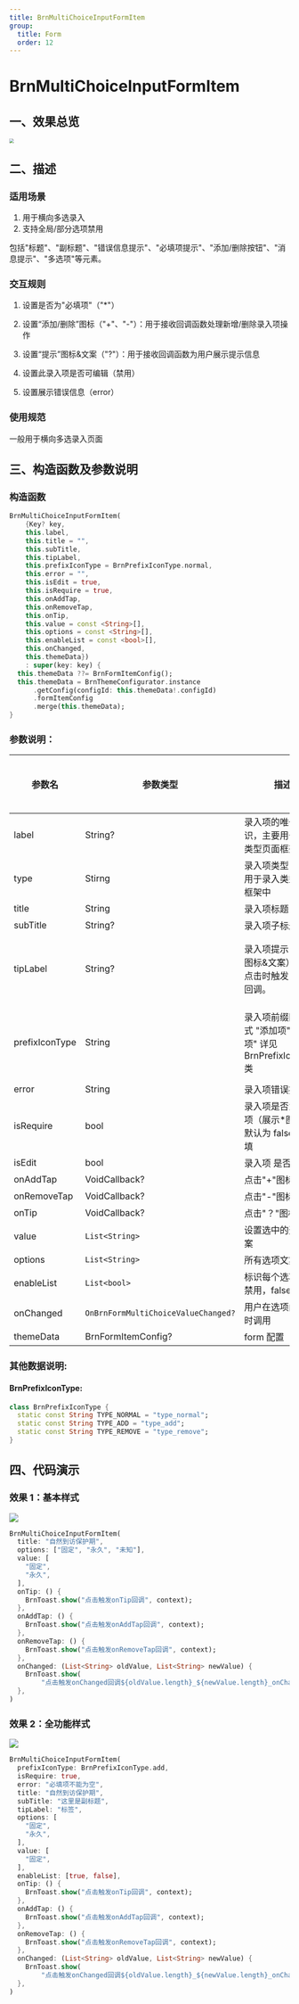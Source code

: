 ```yaml
---
title: BrnMultiChoiceInputFormItem
group:
  title: Form
  order: 12
---
```


# BrnMultiChoiceInputFormItem

## 一、效果总览

<img src="./img/BrnMultiChoiceInputFormItemIntro.png" style="zoom:50%;" />

## 二、描述

### 适用场景

1. 用于横向多选录入
2. 支持全局/部分选项禁用

包括"标题"、"副标题"、"错误信息提示"、"必填项提示"、"添加/删除按钮"、"消息提示"、"多选项"等元素。

### 交互规则

1. 设置是否为"必填项"（"\*"）

2. 设置“添加/删除”图标（"+"、"-"）：用于接收回调函数处理新增/删除录入项操作

3. 设置“提示”图标&文案（"?"）：用于接收回调函数为用户展示提示信息

4. 设置此录入项是否可编辑（禁用）

5. 设置展示错误信息（error）

### 使用规范

一般用于横向多选录入页面

## 三、构造函数及参数说明

### 构造函数

```dart
BrnMultiChoiceInputFormItem(
    {Key? key,
    this.label,
    this.title = "",
    this.subTitle,
    this.tipLabel,
    this.prefixIconType = BrnPrefixIconType.normal,
    this.error = "",
    this.isEdit = true,
    this.isRequire = true,
    this.onAddTap,
    this.onRemoveTap,
    this.onTip,
    this.value = const <String>[],
    this.options = const <String>[],
    this.enableList = const <bool>[],
    this.onChanged,
    this.themeData})
    : super(key: key) {
  this.themeData ??= BrnFormItemConfig();
  this.themeData = BrnThemeConfigurator.instance
      .getConfig(configId: this.themeData!.configId)
      .formItemConfig
      .merge(this.themeData);
}
```

### 参数说明：

| **参数名**     | 参数类型                 | **描述**                                                     | **是否必填** | **默认值**                                        | **备注**                                                     |
| --- | --- | --- | --- | --- | --- |
| label          | String?                          | 录入项的唯一标识，主要用于录入类型页面框架中                 | 否           | 无                                                |                                                              |
| type           | Stirng                           | 录入项类型，主要用于录入类型页面框架中                       | 否           | BrnInputItemType.multiChoicePortraitInputType | 外部可根据此字段判断表单项类型                               |
| title          | String                           | 录入项标题                                                   | 否           | ''                                                |                                                              |
| subTitle       | String?                          | 录入项子标题                                                 | 否           | 无                                                |                                                              |
| tipLabel       | String?                          | 录入项提示（问号图标&文案） 用户点击时触发 onTip 回调。      | 否           | 备注中类型 3                                      | 1. 设置"空字符串"时展示问号图标 2. 设置"非空字符串"时展示问号图标&文案 3. 若不赋值或赋值为 null 时，不显示提示项 |
| prefixIconType | String                           | 录入项前缀图标样式 "添加项" "删除项" 详见 BrnPrefixIconType 类 | 否           | BrnPrefixIconType.normal                     | 1. 不展示图标：BrnPrefixIconType.normal 2. 展示加号图标：BrnPrefixIconType.add 3. 展示减号图标：BrnPrefixIconType.remove |
| error          | String                           | 录入项错误提示                                               | 否           | ''                                                |                                                              |
| isRequire      | bool                             | 录入项是否为必填项（展示\*图标） 默认为 false 不必填         | 否           | false                                             |                                                              |
| isEdit         | bool                             | 录入项 是否可编辑                                            | 否           | true                                              | true：可编辑 false：禁用                                     |
| onAddTap       | VoidCallback?                    | 点击"+"图标回调                                              | 否           | 无                                                | 见**prefixIconType**字段                                     |
| onRemoveTap    | VoidCallback?                    | 点击"-"图标回调                                              | 否           | 无                                                | 见**prefixIconType**字段                                     |
| onTip          | VoidCallback?                    | 点击"？"图标回调                                             | 否           | 无                                                | 见**tipLabel**字段                                           |
| value          | `List<String>`       | 设置选中的选项文案                                           | 否           | 无                                                |                                                              |
| options        | `List<String>`       | 所有选项文案                                                 | 否           |                                                   |                                                              |
| enableList     | `List<bool>`           | 标识每个选项是否禁用，false：禁用                            | 否           |                                                   |                                                              |
| onChanged      | `OnBrnFormMultiChoiceValueChanged?` | 用户在选项间切换时调用                                       | 否           |                                                   |                                                              |
| themeData      | BrnFormItemConfig?               | form 配置                                                    | 否           | 无                                                |                                                              |

### 其他数据说明:

#### BrnPrefixIconType:

```dart
class BrnPrefixIconType {
  static const String TYPE_NORMAL = "type_normal";
  static const String TYPE_ADD = "type_add";
  static const String TYPE_REMOVE = "type_remove";
}
```

## 四、代码演示

### 效果 1：基本样式

![](./img/BrnMultiChoiceInputFormItemDemo1.png)

```dart
BrnMultiChoiceInputFormItem(
  title: "自然到访保护期",
  options: ["固定", "永久", "未知"],
  value: [
    "固定",
    "永久",
  ],
  onTip: () {
    BrnToast.show("点击触发onTip回调", context);
  },
  onAddTap: () {
    BrnToast.show("点击触发onAddTap回调", context);
  },
  onRemoveTap: () {
    BrnToast.show("点击触发onRemoveTap回调", context);
  },
  onChanged: (List<String> oldValue, List<String> newValue) {
    BrnToast.show(
        "点击触发onChanged回调${oldValue.length}_${newValue.length}_onChanged", context);
  },
)
```

### 效果 2：全功能样式

![](./img/BrnMultiChoiceInputFormItemDemo2.png)

```dart
BrnMultiChoiceInputFormItem(
  prefixIconType: BrnPrefixIconType.add,
  isRequire: true,
  error: "必填项不能为空",
  title: "自然到访保护期",
  subTitle: "这里是副标题",
  tipLabel: "标签",
  options: [
    "固定",
    "永久",
  ],
  value: [
    "固定",
  ],
  enableList: [true, false],
  onTip: () {
    BrnToast.show("点击触发onTip回调", context);
  },
  onAddTap: () {
    BrnToast.show("点击触发onAddTap回调", context);
  },
  onRemoveTap: () {
    BrnToast.show("点击触发onRemoveTap回调", context);
  },
  onChanged: (List<String> oldValue, List<String> newValue) {
    BrnToast.show(
        "点击触发onChanged回调${oldValue.length}_${newValue.length}_onChanged", context);
  },
)
```


